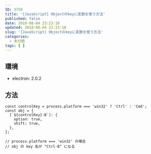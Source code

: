 ```yaml
---
ID: 3758
title: '[JavaScript] Objectのkeyに変数を使う方法'
published: false
date: 2018-08-04 23:23:10
updated: 2018-08-04 23:23:10
slug: '[JavaScript] Objectのkeyに変数を使う方法'
categories:
  - 未分類
tags: [ ]
---
```

## 環境

- electron: 2.0.2


## 方法

```language-js
const controlKey = process.platform === 'win32' ? 'Ctrl' : 'Cmd';
const obj = {
  [`${controlKey}-B`]: {
    option: true,
    shift: true,
  },
};

// process.platform === 'win32' の場合
// obj の key 名が "Ctrl-B" になる
```